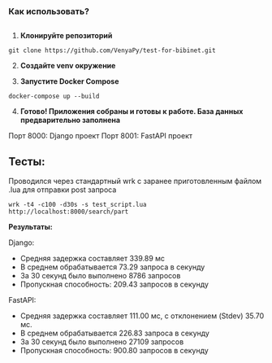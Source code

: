 ### Как использовать?

##

1. **Клонируйте репозиторий**

```
git clone https://github.com/VenyaPy/test-for-bibinet.git
```


2. **Создайте venv окружение**


3. **Запустите Docker Compose**

```
docker-compose up --build
```


4. **Готово! Приложения собраны и готовы к работе. База данных предварительно заполнена**


Порт 8000: Django проект
Порт 8001: FastAPI проект

##


## Тесты:

Проводился через стандартный wrk с заранее приготовленным файлом .lua для отправки post запроса

```
wrk -t4 -c100 -d30s -s test_script.lua http://localhost:8000/search/part
```
 
**Результаты:**

Django:
- Средняя задержка составляет 339.89 мс
- В среднем обрабатывается 73.29 запроса в секунду
- За 30 секунд было выполнено 8786 запросов
- Пропускная способность: 209.43 запросов в секунду

FastAPI:
- Средняя задержка составляет 111.00 мс, с отклонением (Stdev) 35.70 мс.
- В среднем обрабатывается 226.83 запроса в секунду
- За 30 секунд было выполнено 27109 запросов
- Пропускная способность: 900.80 запросов в секунду


